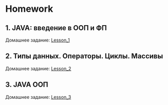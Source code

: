 # Homework


## 1. JAVA: введение в ООП и ФП ## 

Домашнее задание: [Lesson_1](https://github.com/waldemar89/Homework/blob/Lesson_1/src/main/java/com/kurinnyi/HomeWorkApp.java)

## 2. Типы данных. Операторы. Циклы. Массивы ##

Домашнее задание: [Lesson_2](https://github.com/waldemar89/Homework/tree/Lesson_2/src/main/java/com/lesson_2)

## 3. JAVA ООП ##

Домашнее задание: [Lesson_3](https://github.com/waldemar89/Homework/tree/Lesson_3/src/main/java/com/lesson_3)
